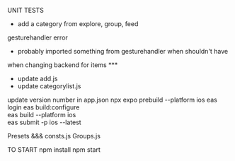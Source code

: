 UNIT TESTS
- add a category from explore, group, feed

gesturehandler error
- probably imported something from gesturehandler when shouldn't have

when changing backend for items ***
- update add.js
- update categorylist.js

update version number in app.json
npx expo prebuild --platform ios
eas login
eas build:configure   
eas build --platform ios    
eas submit -p ios --latest

Presets &&&
consts.js
Groups.js

TO START
npm install
npm start